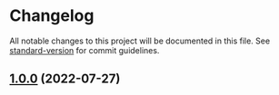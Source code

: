 # Changelog

All notable changes to this project will be documented in this file. See [standard-version](https://github.com/conventional-changelog/standard-version) for commit guidelines.

## [1.0.0](https://github.com/LightAPIs/webstack-get-site-favicon/compare/v0.1.0...v1.0.0) (2022-07-27)
